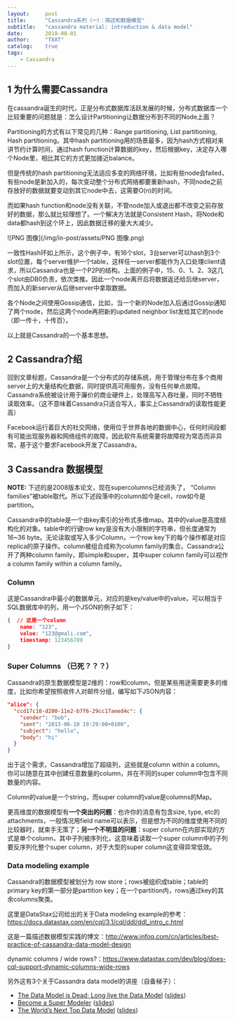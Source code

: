 ```yaml
---
layout:     post
title:      "Cassandra系列（一）：简述和数据模型"
subtitle:   "cassandra material: introduction & data model"
date:       2018-08-01
author:     "TXXT"
catalog:    true
tags:
    - Cassandra
---
```


## 1 为什么需要Cassandra

在cassandra诞生的时代，正是分布式数据库活跃发展的时候，分布式数据库一个比较重要的问题就是：怎么设计Partitioning让数据分布到不同的Node上面？

Partitioning的方式有以下常见的几种：Range partitioning, List partitioning, Hash partitioning。其中hash partitioning用的场景最多，因为hash方式相对来讲节约计算时间，通过hash function计算数据的key，然后根据key，决定存入哪个Node里，相比其它的方式更加接近balance。

但是传统的hash partitioning无法适应多变的网络环境，比如有些node会failed，有些node是新加入的，每次变动整个分布式网络都要重新hash，不同node之前存放好的数据就要变动到其它node中去，这需要O(n)的时间。

而如果hash function和node没有关联，不管node加入或退出都不改变之前存放好的数据，那么就比较理想了。一个解决方法就是Consistent Hash，将Node和data都hash到这个环上，因此数据迁移的量大大减少。

![PNG 图像](/img/in-post/assets/PNG 图像.png)

一致性Hash环如上所示，这个例子中，有16个slot，3台server可以hash到3个slot位置，每个server维护一个table，这样任一server都能作为入口处理client请求，所以Cassandra也是一个P2P的结构。上面的例子中，15、0、1、2、3这几个slot由DB0负责，依次类推。因此一个node离开后将数据返还给后继server，而加入的新server从后继server中拿取数据。

各个Node之间使用Gossip通信，比如，当一个新的Node加入后通过Gossip通知了两个node，然后这两个node再把新的updated neighbor list发给其它的node（即一传十，十传百）。

以上就是Cassandra的一个基本思想。

## 2 Cassandra介绍

回到文章标题，Cassandra是一个分布式的存储系统，用于管理分布在多个商用server上的大量结构化数据，同时提供高可用服务，没有任何单点故障。Cassandra系统被设计用于廉价的商业硬件上，处理高写入吞吐量，同时不牺牲读取效率。（这不意味着Cassandra只适合写入，事实上Cassandra的读取性能更高）

Facebook运行着巨大的社交网络，使用位于世界各地的数据中心，任何时间段都有可能出现服务器和网络组件的故障，因此软件系统需要将故障视为常态而非异常，基于这个要求Facebook开发了Cassandra。

## 3 Cassandra 数据模型

**NOTE:** 下述的是2008版本论文，现在supercolumns已经消失了， “Column families”被table取代。所以下述段落中的column如今是cell，row如今是partition。

Cassandra中的table是一个由key索引的分布式多维map。其中的value是高度结构化的对象。table中的行键row key是没有大小限制的字符串，但长度通常为16~36 byte。无论读取或写入多少Column，一个row key下的每个操作都是对应replica的原子操作。column被组合成称为column family的集合。Cassandra公开了两种column family，即simple和super，其中super column family可以视作a column family within a column family。

### Column

这是Cassandra中最小的数据单元，对应的是key/value中的value，可以相当于SQL数据库中的列，用一个JSON的例子如下：

```json
{  // 这是一个column
	name: "123",
	value: "123@gmali.com",
	timestamp: 123456789
} 
```

### Super Columns （已死？？？）

Cassandra的原生数据模型是2维的：row和column，但是某些用途需要更多的维度，比如你希望按照收件人对邮件分组，编写如下JSON内容：

```json
"alice": {
  "ccd17c10-d200-11e2-b7f6-29cc17aeed4c": {
    "sender": "bob",
    "sent": "2013-06-10 19:29:00+0100",
    "subject": "hello",
    "body": "hi"
  }
}
```

出于这个需求，Cassandra增加了超级列，这些就是column within a column。你可以随意在其中创建任意数量的column，并在不同的super column中包含不同数量的内容。

Column的value是一个string，而super column的value是columns的Map。

更高维度的数据模型有**一个突出的问题**：也许你的消息有包含size, type, etc的attachments，一般情况用field name可以表示，但是想为不同的维度使用不同的比较器时，就束手无策了；**另一个不明显的问题**：super column在内部实现的方式是单个column，其中子列被序列化，这意味着读取一个super column中的子列要反序列化整个super column，对于大型的super column这变得异常低效。

### Data modeling example

Cassandra的数据模型被划分为 row store；rows被组织成table；table的primary key的第一部分是partition key；在一个partition内，rows通过key的其余columns聚类。

这里是DataStax公司给出的关于Data modeling example的参考：https://docs.datastax.com/en/cql/3.1/cql/ddl/ddl_intro_c.html

这是一篇描述数据模型实践的博文：http://www.infoq.com/cn/articles/best-practice-of-cassandra-data-model-design

dynamic columns / wide rows?：https://www.datastax.com/dev/blog/does-cql-support-dynamic-columns-wide-rows

另外这有3个关于Cassandra data model的讲座（自备梯子）：

- [The Data Model is Dead; Long live the Data Model](http://www.youtube.com/watch?v=px6U2n74q3g) ([slides](http://www.slideshare.net/patrickmcfadin/the-data-model-is-dead-long-live-the-data-model))
- [Become a Super Modeler](http://www.youtube.com/watch?v=qphhxujn5Es) ([slides](http://www.slideshare.net/patrickmcfadin/become-a-super-modeler))
- [The World’s Next Top Data Model](http://www.youtube.com/watch?v=HdJlsOZVGwM) ([slides](http://www.slideshare.net/patrickmcfadin/the-worlds-next-top-data-model))

